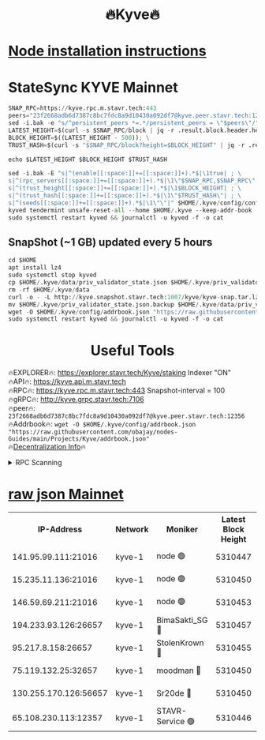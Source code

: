 <h1 align="center"> 🔥Kyve🔥</h1>

[Node installation instructions](https://github.com/obajay/nodes-Guides/tree/main/Projects/Kyve)
=
# StateSync KYVE Mainnet
```python
SNAP_RPC=https://kyve.rpc.m.stavr.tech:443
peers="23f2668adb6d7387c8bc7fdc8a9d10430a092df7@kyve.peer.stavr.tech:12356"
sed -i.bak -e "s/^persistent_peers *=.*/persistent_peers = \"$peers\"/" $HOME/.kyve/config/config.toml
LATEST_HEIGHT=$(curl -s $SNAP_RPC/block | jq -r .result.block.header.height); \
BLOCK_HEIGHT=$((LATEST_HEIGHT - 500)); \
TRUST_HASH=$(curl -s "$SNAP_RPC/block?height=$BLOCK_HEIGHT" | jq -r .result.block_id.hash)

echo $LATEST_HEIGHT $BLOCK_HEIGHT $TRUST_HASH

sed -i.bak -E "s|^(enable[[:space:]]+=[[:space:]]+).*$|\1true| ; \
s|^(rpc_servers[[:space:]]+=[[:space:]]+).*$|\1\"$SNAP_RPC,$SNAP_RPC\"| ; \
s|^(trust_height[[:space:]]+=[[:space:]]+).*$|\1$BLOCK_HEIGHT| ; \
s|^(trust_hash[[:space:]]+=[[:space:]]+).*$|\1\"$TRUST_HASH\"| ; \
s|^(seeds[[:space:]]+=[[:space:]]+).*$|\1\"\"|" $HOME/.kyve/config/config.toml
kyved tendermint unsafe-reset-all --home $HOME/.kyve --keep-addr-book
sudo systemctl restart kyved && journalctl -u kyved -f -o cat
```

## SnapShot (~1 GB) updated every 5 hours
```python
cd $HOME
apt install lz4
sudo systemctl stop kyved
cp $HOME/.kyve/data/priv_validator_state.json $HOME/.kyve/priv_validator_state.json.backup
rm -rf $HOME/.kyve/data
curl -o - -L http://kyve.snapshot.stavr.tech:1007/kyve/kyve-snap.tar.lz4 | lz4 -c -d - | tar -x -C $HOME/.kyve --strip-components 2
mv $HOME/.kyve/priv_validator_state.json.backup $HOME/.kyve/data/priv_validator_state.json
wget -O $HOME/.kyve/config/addrbook.json "https://raw.githubusercontent.com/obajay/nodes-Guides/main/Projects/Kyve/addrbook.json"
sudo systemctl restart kyved && journalctl -u kyved -f -o cat
```

<h1 align="center"> Useful Tools</h1>

🔥EXPLORER🔥:     https://explorer.stavr.tech/Kyve/staking        Indexer "ON" \
🔥API🔥: 			 		https://kyve.api.m.stavr.tech \
🔥RPC🔥:          https://kyve.rpc.m.stavr.tech:443	              Snapshot-interval = 100 \
🔥gRPC🔥:         http://kyve.grpc.stavr.tech:7106 \
🔥peer🔥:					`23f2668adb6d7387c8bc7fdc8a9d10430a092df7@kyve.peer.stavr.tech:12356` \
🔥Addrbook🔥:    ```wget -O $HOME/.kyve/config/addrbook.json "https://raw.githubusercontent.com/obajay/nodes-Guides/main/Projects/Kyve/addrbook.json"``` \
🔥[Decentralization Info](https://github.com/obajay/StateSync-snapshots/tree/main/Projects/Kyve/Decentralization)🔥

<details>
<summary>RPC Scanning</summary>

<h2 align="center"> We scan nodes in real time every 4 hours. And we provide the final result of RPC endpoints.
We cannot influence the operation of these nodes in any way. </h2>


```python
If Voting Power is higher than 0 --> then the Node is a validator of the network and may be subject to attack and be a potential threat to the chain.
```
```python
We marked such validators with a red symbol
```

</details>

[raw json Mainnet](https://rpc-check.kyvem.stavr.tech/kyvem/rpc-kyvem-result.json)
=



<table><tr><th>IP-Address</th><th>Network</th><th>Moniker</th><th>Latest Block Height</th><th>Earliest Block Height</th><th>Catching Up</th><th>Tx Index</th><th>Voting Power</th><th>Scan Time</th></tr><tr><td>141.95.99.111:21016</td><td>kyve-1</td><td>node 🟢</td><td>5310447</td><td>1</td><td>False</td><td>off</td><td>0</td><td>2024-03-11T07:24:28.957505119UTC</td></tr><tr><td>15.235.11.136:21016</td><td>kyve-1</td><td>node 🟢</td><td>5310450</td><td>1</td><td>False</td><td>off</td><td>0</td><td>2024-03-11T07:24:43.849788608UTC</td></tr><tr><td>146.59.69.211:21016</td><td>kyve-1</td><td>node 🟢</td><td>5310453</td><td>1</td><td>False</td><td>off</td><td>0</td><td>2024-03-11T07:25:01.373187848UTC</td></tr><tr><td>194.233.93.126:26657</td><td>kyve-1</td><td>BimaSakti_SG 🔴</td><td>5310457</td><td>2646001</td><td>False</td><td>off</td><td>651</td><td>2024-03-11T07:25:29.223536551UTC</td></tr><tr><td>95.217.8.158:26657</td><td>kyve-1</td><td>StolenKrown 🔴</td><td>5310455</td><td>5193501</td><td>False</td><td>on</td><td>2499</td><td>2024-03-11T07:25:18.087963833UTC</td></tr><tr><td>75.119.132.25:32657</td><td>kyve-1</td><td>moodman 🔴</td><td>5310450</td><td>5210450</td><td>False</td><td>off</td><td>6865</td><td>2024-03-11T07:24:46.747819112UTC</td></tr><tr><td>130.255.170.126:56657</td><td>kyve-1</td><td>Sr20de 🔴</td><td>5310450</td><td>5217201</td><td>False</td><td>off</td><td>5972</td><td>2024-03-11T07:24:44.231240752UTC</td></tr><tr><td>65.108.230.113:12357</td><td>kyve-1</td><td>STAVR-Service 🟢</td><td>5310446</td><td>5309001</td><td>False</td><td>on</td><td>0</td><td>2024-03-11T07:24:22.608508454UTC</td></tr></table>
